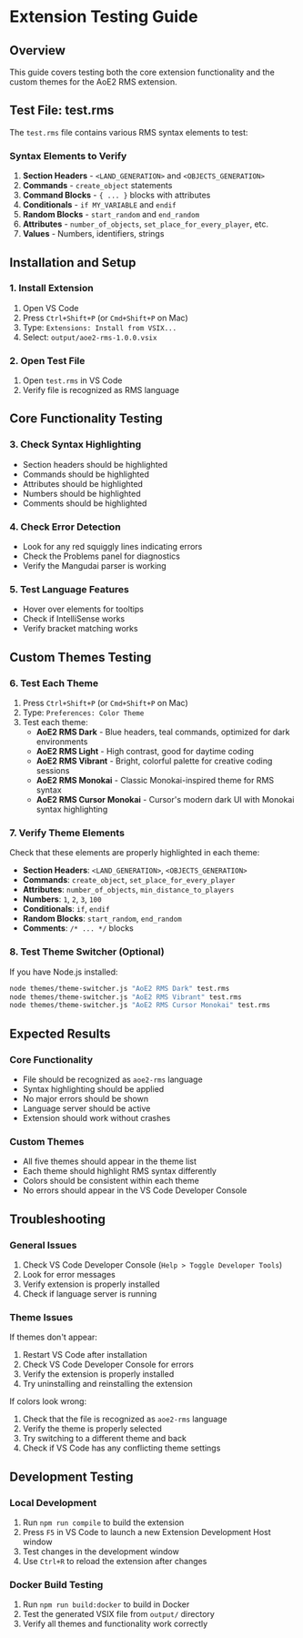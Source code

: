 # Extension Testing Guide

## Overview

This guide covers testing both the core extension functionality and the custom themes for the AoE2 RMS extension.

## Test File: test.rms

The `test.rms` file contains various RMS syntax elements to test:

### Syntax Elements to Verify

1. **Section Headers** - `<LAND_GENERATION>` and `<OBJECTS_GENERATION>`
2. **Commands** - `create_object` statements
3. **Command Blocks** - `{ ... }` blocks with attributes
4. **Conditionals** - `if MY_VARIABLE` and `endif`
5. **Random Blocks** - `start_random` and `end_random`
6. **Attributes** - `number_of_objects`, `set_place_for_every_player`, etc.
7. **Values** - Numbers, identifiers, strings

## Installation and Setup

### 1. Install Extension

1. Open VS Code
2. Press `Ctrl+Shift+P` (or `Cmd+Shift+P` on Mac)
3. Type: `Extensions: Install from VSIX...`
4. Select: `output/aoe2-rms-1.0.0.vsix`

### 2. Open Test File

1. Open `test.rms` in VS Code
2. Verify file is recognized as RMS language

## Core Functionality Testing

### 3. Check Syntax Highlighting

- Section headers should be highlighted
- Commands should be highlighted
- Attributes should be highlighted
- Numbers should be highlighted
- Comments should be highlighted

### 4. Check Error Detection

- Look for any red squiggly lines indicating errors
- Check the Problems panel for diagnostics
- Verify the Mangudai parser is working

### 5. Test Language Features

- Hover over elements for tooltips
- Check if IntelliSense works
- Verify bracket matching works

## Custom Themes Testing

### 6. Test Each Theme

1. Press `Ctrl+Shift+P` (or `Cmd+Shift+P` on Mac)
2. Type: `Preferences: Color Theme`
3. Test each theme:
   - **AoE2 RMS Dark** - Blue headers, teal commands, optimized for dark environments
   - **AoE2 RMS Light** - High contrast, good for daytime coding
   - **AoE2 RMS Vibrant** - Bright, colorful palette for creative coding sessions
   - **AoE2 RMS Monokai** - Classic Monokai-inspired theme for RMS syntax
   - **AoE2 RMS Cursor Monokai** - Cursor's modern dark UI with Monokai syntax highlighting

### 7. Verify Theme Elements

Check that these elements are properly highlighted in each theme:

- **Section Headers**: `<LAND_GENERATION>`, `<OBJECTS_GENERATION>`
- **Commands**: `create_object`, `set_place_for_every_player`
- **Attributes**: `number_of_objects`, `min_distance_to_players`
- **Numbers**: `1`, `2`, `3`, `100`
- **Conditionals**: `if`, `endif`
- **Random Blocks**: `start_random`, `end_random`
- **Comments**: `/* ... */` blocks

### 8. Test Theme Switcher (Optional)

If you have Node.js installed:

```bash
node themes/theme-switcher.js "AoE2 RMS Dark" test.rms
node themes/theme-switcher.js "AoE2 RMS Vibrant" test.rms
node themes/theme-switcher.js "AoE2 RMS Cursor Monokai" test.rms
```

## Expected Results

### Core Functionality

- File should be recognized as `aoe2-rms` language
- Syntax highlighting should be applied
- No major errors should be shown
- Language server should be active
- Extension should work without crashes

### Custom Themes

- All five themes should appear in the theme list
- Each theme should highlight RMS syntax differently
- Colors should be consistent within each theme
- No errors should appear in the VS Code Developer Console

## Troubleshooting

### General Issues

1. Check VS Code Developer Console (`Help > Toggle Developer Tools`)
2. Look for error messages
3. Verify extension is properly installed
4. Check if language server is running

### Theme Issues

If themes don't appear:

1. Restart VS Code after installation
2. Check VS Code Developer Console for errors
3. Verify the extension is properly installed
4. Try uninstalling and reinstalling the extension

If colors look wrong:

1. Check that the file is recognized as `aoe2-rms` language
2. Verify the theme is properly selected
3. Try switching to a different theme and back
4. Check if VS Code has any conflicting theme settings

## Development Testing

### Local Development

1. Run `npm run compile` to build the extension
2. Press `F5` in VS Code to launch a new Extension Development Host window
3. Test changes in the development window
4. Use `Ctrl+R` to reload the extension after changes

### Docker Build Testing

1. Run `npm run build:docker` to build in Docker
2. Test the generated VSIX file from `output/` directory
3. Verify all themes and functionality work correctly
